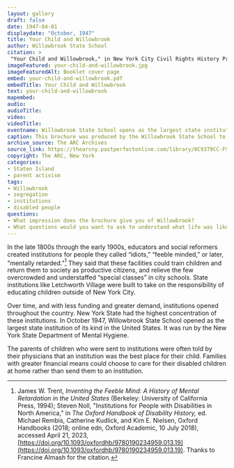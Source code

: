 ```yaml
--- 
layout: gallery
draft: false
date: 1947-04-01
displaydate: "October, 1947"
title: Your Child and Willowbrook
author: Willowbrook State School
citation: >
 "Your Child and Willowbrook," in New York City Civil Rights History Project, Accessed: [Month Day, Year], https://nyccivilrightshistory.org/topics/black-latina-women/gouverneur-parents-association/your-child-and-willowbrook.
imageFeatured: your-child-and-willowbrook.jpg
imageFeaturedAlt: Booklet cover page
embed: your-child-and-willowbrook.pdf
embedTitle: Your Child and Willowbrook
text: your-child-and-willowbrook
mapembed: 
audio: 
audioTitle: 
video: 
videoTitle: 
eventname: Willowbrook State School opens as the largest state institution of its kind in the United States.
caption: This brochure was produced by the Willowbrook State School to explain the institution to parents and caregivers of disabled children.
archive_source: The ARC Archives
source_link: https://thearcny.pastperfectonline.com/library/0C9379CC-F986-45C2-A76B-581450804872
copyright: The ARC, New York
categories: 
- Staten Island
- parent activism
tags: 
- Willowbrook
- segregation
- institutions
- disabled people
questions:
- What impression does the brochure give you of Willowbrook? 
- What questions would you want to ask to understand what life was like at Willowbrook? What questions would you ask if you were considering whether Willowbrook would be a good place for a person you love?
--- 
```


In the late 1800s through the early 1900s, educators and social reformers created institutions for people they called “idiots,” “feeble minded,” or later, “mentally retarded.”[^1] They said that these facilities could train children and return them to society as productive citizens, and relieve the few overcrowded and understaffed “special classes” in city schools. State institutions like Letchworth Village were built to take on the responsibility of educating children outside of New York City.

Over time, and with less funding and greater demand, institutions opened throughout the country. New York State had the highest concentration of these institutions. In October 1947, Willowbrook State School opened as the largest state institution of its kind in the United States. It was run by the New York State Department of Mental Hygiene.

The parents of children who were sent to institutions were often told by their physicians that an institution was the best place for their child. Families with greater financial means could choose to care for their disabled children at home rather than send them to an institution.

[^1]: James W. Trent, *Inventing the Feeble Mind: A History of Mental Retardation in the United States* (Berkeley: University of California Press, 1994); Steven Noll, "Institutions for People with Disabilities in North America," in *The Oxford Handbook of Disability History,* ed. Michael Rembis, Catherine Kudlick, and Kim E. Nielsen, Oxford Handbooks (2018; online edn, Oxford Academic, 10 July 2018), accessed April 21, 2023, [https://doi.org/10.1093/oxfordhb/9780190234959.013.19](https://doi.org/10.1093/oxfordhb/9780190234959.013.19). Thanks to Francine Almash for the citation.
